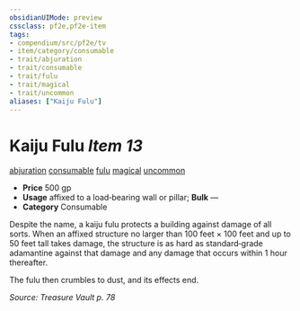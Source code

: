 ```yaml
---
obsidianUIMode: preview
cssclass: pf2e,pf2e-item
tags:
- compendium/src/pf2e/tv
- item/category/consumable
- trait/abjuration
- trait/consumable
- trait/fulu
- trait/magical
- trait/uncommon
aliases: ["Kaiju Fulu"]
---
```

# Kaiju Fulu *Item 13*  
[abjuration](rules/traits/abjuration.md)  [consumable](rules/traits/consumable.md)  [fulu](rules/traits/fulu-som.md)  [magical](rules/traits/magical.md)  [uncommon](rules/traits/uncommon.md)  

- **Price** 500 gp
- **Usage** affixed to a load‑bearing wall or pillar; **Bulk** —
- **Category** Consumable

Despite the name, a kaiju fulu protects a building against damage of all sorts. When an affixed structure no larger than 100 feet × 100 feet and up to 50 feet tall takes damage, the structure is as hard as standard‑grade adamantine against that damage and any damage that occurs within 1 hour thereafter.

The fulu then crumbles to dust, and its effects end.

*Source: Treasure Vault p. 78*